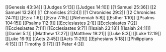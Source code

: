 [[Genesis 43:34]]
[[Judges 9:13]]
[[Judges 14:10]]
[[1 Samuel 25:36]]
[[2 Samuel 13:28]]
[[1 Chronicles 21:24]]
[[1 Chronicles 29:2]]
[[2 Chronicles 24:11]]
[[Ezra 1:6]]
[[Ezra 7:15]]
[[Nehemiah 5:8]]
[[Esther 1:10]]
[[Psalms 104:15]]
[[Psalms 112:9]]
[[Ecclesiastes 2:1]]
[[Ecclesiastes 7:2]]
[[Ecclesiastes 7:11]]
[[Ecclesiastes 9:7]]
[[Isaiah 23:18]]
[[Isaiah 24:11]]
[[Daniel 5:1]]
[[Matthew 17:27]]
[[Matthew 19:21]]
[[Luke 8:3]]
[[Luke 12:19]]
[[Luke 16:9]]
[[Acts 2:45]]
[[Acts 11:29]]
[[Ephesians 5:18]]
[[Philippians 4:15]]
[[1 Timothy 6:17]]
[[1 Peter 4:3]]

